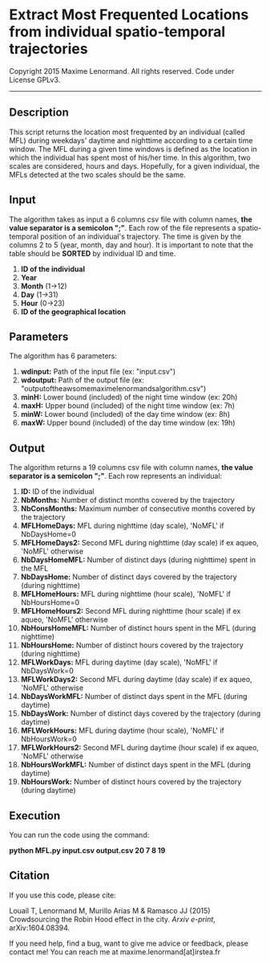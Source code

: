 Extract Most Frequented Locations from individual spatio-temporal trajectories
========================================================================

 Copyright 2015 Maxime Lenormand. All rights reserved. Code under License GPLv3.
______________________________________________________________________________________

## Description

This script returns the location most frequented by an individual (called MFL) during  weekdays' daytime and nighttime
according to a certain time window. The MFL during a given time windows is defined as the  location in which 
the individual has spent most of his/her time. In this algorithm, two scales are considered, hours and days. 
Hopefully, for a given individual, the MFLs detected at the two scales should be the same.

## Input

The algorithm takes as input a 6 columns csv file with column names, **the value separator is a semicolon ";"**. Each row of the file represents a spatio-temporal position of an individual's trajectory. The time is given by the columns 2 to 5 (year, month, day and hour).
It is important to note that the table should be **SORTED** by individual ID and time.

1. **ID of the individual**
2. **Year**
3. **Month** (1->12)
4. **Day** (1->31)
5. **Hour** (0->23)
6. **ID of the geographical location** 

## Parameters
 
The algorithm has 6 parameters:

1. **wdinput:**  Path of the input file (ex: "input.csv")
2. **wdoutput:** Path of the output file (ex: "outputoftheawsomemaximelenormandsalgorithm.csv")
3. **minH:** Lower bound (included) of the night time window (ex: 20h)
4. **maxH:** Upper bound (included) of the night time window (ex: 7h)
5. **minW:** Lower bound (included) of the day time window (ex: 8h)
6. **maxW:** Upper bound (included) of the day time window (ex: 19h)

## Output

The algorithm returns a 19 columns csv file with column names, **the value separator is a semicolon ";"**. Each row represents an individual:

1.  **ID:** ID of the individual
2.  **NbMonths:** Number of distinct months covered by the trajectory
3.  **NbConsMonths:** Maximum number of consecutive months covered by the trajectory 
4.  **MFLHomeDays:** MFL during nighttime (day scale), 'NoMFL' if NbDaysHome=0 
5.  **MFLHomeDays2:** Second MFL during nighttime (day scale) if ex aqueo, 'NoMFL' otherwise  
6.  **NbDaysHomeMFL:** Number of distinct days (during nighttime) spent in the MFL
7.  **NbDaysHome:** Number of distinct days covered by the trajectory (during nighttime)
8.  **MFLHomeHours:** MFL during nighttime (hour scale), 'NoMFL' if NbHoursHome=0
9.  **MFLHomeHours2:** Second MFL during nighttime (hour scale) if ex aqueo, 'NoMFL' otherwise  
10. **NbHoursHomeMFL:** Number of distinct hours spent in the MFL (during nighttime)
11. **NbHoursHome:** Number of distinct hours covered by the trajectory (during nighttime)
12. **MFLWorkDays:** MFL during daytime (day scale), 'NoMFL' if NbDaysWork=0
13. **MFLWorkDays2:** Second MFL during daytime (day scale) if ex aqueo, 'NoMFL' otherwise 
14. **NbDaysWorkMFL:** Number of distinct days spent in the MFL (during daytime)
15. **NbDaysWork:** Number of distinct days covered by the trajectory (during daytime)
16. **MFLWorkHours:** MFL during daytime (hour scale), 'NoMFL' if NbHoursWork=0
17. **MFLWorkHours2:** Second MFL during daytime (hour scale) if ex aqueo, 'NoMFL' otherwise
18. **NbHoursWorkMFL:** Number of distinct days spent in the MFL (during daytime)
19. **NbHoursWork:** Number of distinct hours covered by the trajectory (during daytime)

## Execution

You can run the code using the command:

**python MFL.py input.csv output.csv 20 7 8 19**

## Citation

If you use this code, please cite:

Louail T, Lenormand M, Murillo Arias M & Ramasco JJ (2015) Crowdsourcing the Robin Hood effect in the city. *Arxiv e-print*, arXiv:1604.08394.

If you need help, find a bug, want to give me advice or feedback, please contact me!
You can reach me at maxime.lenormand[at]irstea.fr
